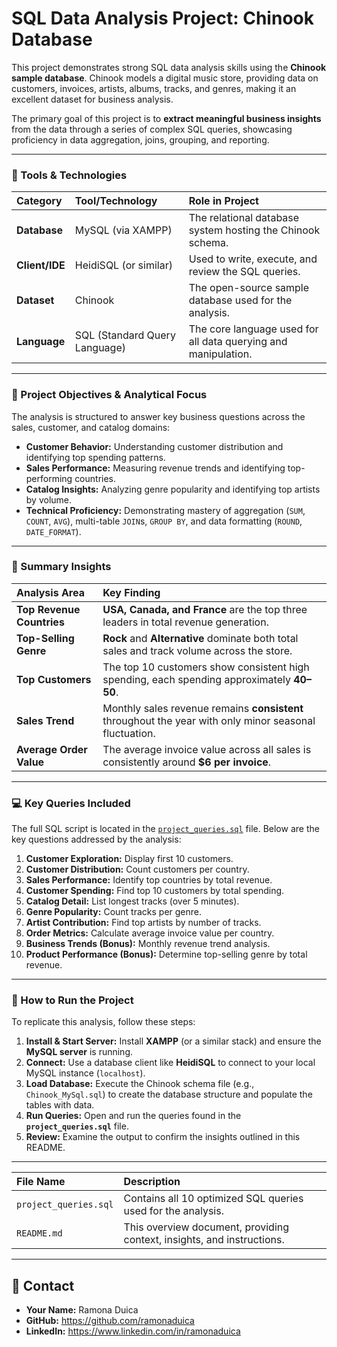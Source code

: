 # SQL Data Analysis Project: Chinook Database

This project demonstrates strong SQL data analysis skills using the **Chinook sample database**. Chinook models a digital music store, providing data on customers, invoices, artists, albums, tracks, and genres, making it an excellent dataset for business analysis.

The primary goal of this project is to **extract meaningful business insights** from the data through a series of complex SQL queries, showcasing proficiency in data aggregation, joins, grouping, and reporting.

---

### 🧰 Tools & Technologies

| Category | Tool/Technology | Role in Project |
| :--- | :--- | :--- |
| **Database** | MySQL (via XAMPP) | The relational database system hosting the Chinook schema. |
| **Client/IDE** | HeidiSQL (or similar) | Used to write, execute, and review the SQL queries. |
| **Dataset** | Chinook | The open-source sample database used for the analysis. |
| **Language** | SQL (Standard Query Language) | The core language used for all data querying and manipulation. |

---

### 🧮 Project Objectives & Analytical Focus

The analysis is structured to answer key business questions across the sales, customer, and catalog domains:

* **Customer Behavior:** Understanding customer distribution and identifying top spending patterns.
* **Sales Performance:** Measuring revenue trends and identifying top-performing countries.
* **Catalog Insights:** Analyzing genre popularity and identifying top artists by volume.
* **Technical Proficiency:** Demonstrating mastery of aggregation (`SUM`, `COUNT`, `AVG`), multi-table `JOIN`s, `GROUP BY`, and data formatting (`ROUND`, `DATE_FORMAT`).

---

### 🧠 Summary Insights

| Analysis Area | Key Finding |
| :--- | :--- |
| **Top Revenue Countries** | **USA, Canada, and France** are the top three leaders in total revenue generation. |
| **Top-Selling Genre** | **Rock** and **Alternative** dominate both total sales and track volume across the store. |
| **Top Customers** | The top 10 customers show consistent high spending, each spending approximately **$40–$50**. |
| **Sales Trend** | Monthly sales revenue remains **consistent** throughout the year with only minor seasonal fluctuation. |
| **Average Order Value** | The average invoice value across all sales is consistently around **$6 per invoice**. |

---

### 💻 Key Queries Included

The full SQL script is located in the [`project_queries.sql`](./project_queries.sql) file. Below are the key questions addressed by the analysis:

1.  **Customer Exploration:** Display first 10 customers.
2.  **Customer Distribution:** Count customers per country.
3.  **Sales Performance:** Identify top countries by total revenue.
4.  **Customer Spending:** Find top 10 customers by total spending.
5.  **Catalog Detail:** List longest tracks (over 5 minutes).
6.  **Genre Popularity:** Count tracks per genre.
7.  **Artist Contribution:** Find top artists by number of tracks.
8.  **Order Metrics:** Calculate average invoice value per country.
9.  **Business Trends (Bonus):** Monthly revenue trend analysis.
10. **Product Performance (Bonus):** Determine top-selling genre by total revenue.

---

### 🚀 How to Run the Project

To replicate this analysis, follow these steps:

1.  **Install & Start Server:** Install **XAMPP** (or a similar stack) and ensure the **MySQL server** is running.
2.  **Connect:** Use a database client like **HeidiSQL** to connect to your local MySQL instance (`localhost`).
3.  **Load Database:** Execute the Chinook schema file (e.g., `Chinook_MySql.sql`) to create the database structure and populate the tables with data.
4.  **Run Queries:** Open and run the queries found in the **`project_queries.sql`** file.
5.  **Review:** Examine the output to confirm the insights outlined in this README.

---

| File Name | Description |
| :--- | :--- |
| `project_queries.sql` | Contains all 10 optimized SQL queries used for the analysis. |
| `README.md` | This overview document, providing context, insights, and instructions. |


---

## 🙋 Contact
* **Your Name:** Ramona Duica
* **GitHub:** https://github.com/ramonaduica
* **LinkedIn:** https://www.linkedin.com/in/ramonaduica
